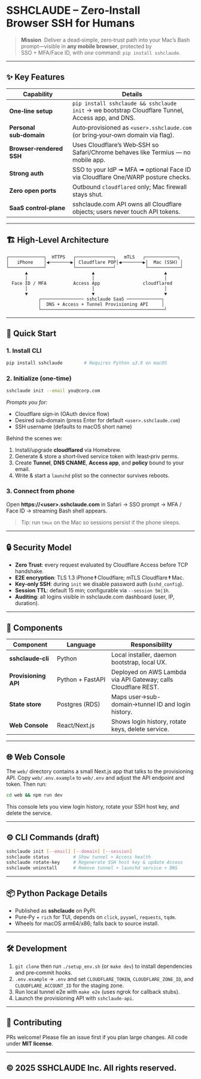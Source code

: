 # **SSHCLAUDE** – Zero‑Install Browser SSH for Humans

> **Mission**  Deliver a dead‑simple, zero‑trust path into your Mac’s Bash prompt—visible in **any mobile browser**, protected by SSO + MFA/Face ID, with *one* command: `pip install sshclaude`.

---

## ✨ Key Features

| Capability               | Details                                                                                          |
| ------------------------ | ------------------------------------------------------------------------------------------------ |
| **One‑line setup**       | `pip install sshclaude && sshclaude init` → we bootstrap Cloudflare Tunnel, Access app, and DNS. |
| **Personal sub‑domain**  | Auto‑provisioned as `<user>.sshclaude.com` (or bring‑your‑own domain via flag).                  |
| **Browser‑rendered SSH** | Uses Cloudflare’s Web‑SSH so Safari/Chrome behaves like Termius — no mobile app.                 |
| **Strong auth**          | SSO to your IdP ➟ MFA ➟ optional Face ID via Cloudflare One/WARP posture checks.                 |
| **Zero open ports**      | Outbound `cloudflared` only; Mac firewall stays shut.                                            |
| **SaaS control‑plane**   | sshclaude.com API owns all Cloudflare objects; users never touch API tokens.                     |

---

## 🏗 High‑Level Architecture

```text
┌─────────────┐  HTTPS   ┌──────────────┐   mTLS   ┌────────────┐
│   iPhone    │◀────────▶│ Cloudflare POP│◀────────▶│  Mac (SSH) │
└─────────────┘          └──────────────┘           └────────────┘
       ▲                        ▲                          ▲
       │                        │                          │
  Face ID / MFA          Access App                cloudflared
       │                        │                          │
       ▼                        ▼                          ▼
            ┌──────────────── sshclaude SaaS ─────────────┐
            │  DNS + Access + Tunnel Provisioning API     │
            └──────────────────────────────────────────────┘
```

---

## 🚀 Quick Start

### 1. Install CLI

```bash
pip install sshclaude        # Requires Python ≥3.9 on macOS
```

### 2. Initialize (one‑time)

```bash
sshclaude init --email you@corp.com
```

*Prompts you for:*

* Cloudflare sign‑in (OAuth device flow)
* Desired sub‑domain (press Enter for default `<user>.sshclaude.com`)
* SSH username (defaults to macOS short name)

Behind the scenes we:

1. Install/upgrade **cloudflared** via Homebrew.
2. Generate & store a short‑lived service token with least‑priv perms.
3. Create **Tunnel**, **DNS CNAME**, **Access app**, and **policy** bound to your email.
4. Write & start a `launchd` plist so the connector survives reboots.

### 3. Connect from phone

Open **https\://\<user>.sshclaude.com** in Safari → SSO prompt → MFA / Face ID → streaming Bash shell appears.

> Tip: run `tmux` on the Mac so sessions persist if the phone sleeps.

---

## 🔒 Security Model

* **Zero Trust**: every request evaluated by Cloudflare Access before TCP handshake.
* **E2E encryption**: TLS 1.3 iPhone↟Cloudflare; mTLS Cloudflare↟Mac.
* **Key‑only SSH**: during `init` we disable password auth (`sshd_config`).
* **Session TTL**: default 15 min; configurable via `--session 5m|1h`.
* **Auditing**: all logins visible in sshclaude.com dashboard (user, IP, duration).

---

## 🧩 Components

| Component            | Language      | Responsibility                                    |
| -------------------- | ------------- | ------------------------------------------------- |
| **sshclaude‑cli**    | Python        | Local installer, daemon bootstrap, local UX.      |
| **Provisioning API** | Python + FastAPI | Deployed on AWS Lambda via API Gateway; calls Cloudflare REST.    |
| **State store**      | Postgres (RDS) | Maps user→sub-domain→tunnel ID and login history. |
| **Web Console**      | React/Next.js | Shows login history, rotate keys, delete service. |

---

## 🌐 Web Console

The `web/` directory contains a small Next.js app that talks to the provisioning API.
Copy `web/.env.example` to `web/.env` and adjust the API endpoint and token. Then run:

```bash
cd web && npm run dev
```

This console lets you view login history, rotate your SSH host key, and delete the service.

---

## ⚙️ CLI Commands (draft)

```bash
sshclaude init [--email] [--domain] [--session]
sshclaude status         # Show tunnel + Access health
sshclaude rotate-key     # Regenerate SSH host key & update Access
sshclaude uninstall      # Remove tunnel + launchd service + DNS
```

---

## 📦 Python Package Details

* Published as **sshclaude** on PyPI.
* Pure‑Py + `rich` for TUI, depends on `click`, `pyyaml`, `requests`, `tqdm`.
* Wheels for macOS arm64/x86; falls back to source install.

---

## 🛠 Development

1. `git clone` then run `./setup_env.sh` (or `make dev`) to install dependencies and pre‑commit hooks.
2. `.env.example` → `.env` and set `CLOUDFLARE_TOKEN`, `CLOUDFLARE_ZONE_ID`, and `CLOUDFLARE_ACCOUNT_ID` for the staging zone.
3. Run local tunnel e2e with `make e2e` (uses ngrok for callback stubs).
4. Launch the provisioning API with `sshclaude-api`.

---

## 🤝 Contributing

PRs welcome! Please file an issue first if you plan large changes.  All code under **MIT license**.

---

## © 2025 **SSHCLAUDE Inc.**  All rights reserved.
